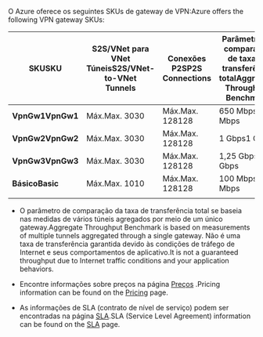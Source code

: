 <span data-ttu-id="2fd76-101">O Azure oferece os seguintes SKUs de gateway de VPN:</span><span class="sxs-lookup"><span data-stu-id="2fd76-101">Azure offers the following VPN gateway SKUs:</span></span>

|<span data-ttu-id="2fd76-102">**SKU**</span><span class="sxs-lookup"><span data-stu-id="2fd76-102">**SKU**</span></span>   | <span data-ttu-id="2fd76-103">**S2S/VNet para VNet<br>Túneis**</span><span class="sxs-lookup"><span data-stu-id="2fd76-103">**S2S/VNet-to-VNet<br>Tunnels**</span></span> | <span data-ttu-id="2fd76-104">**Conexões<br>P2S**</span><span class="sxs-lookup"><span data-stu-id="2fd76-104">**P2S<br>Connections**</span></span> | <span data-ttu-id="2fd76-105">**Parâmetro de comparação<br>de taxa de transferência total**</span><span class="sxs-lookup"><span data-stu-id="2fd76-105">**Aggregate<br>Throughput Benchmark**</span></span> |
|---       | ---                             | ---                    | ---                         |
|<span data-ttu-id="2fd76-106">**VpnGw1**</span><span class="sxs-lookup"><span data-stu-id="2fd76-106">**VpnGw1**</span></span>| <span data-ttu-id="2fd76-107">Máx.</span><span class="sxs-lookup"><span data-stu-id="2fd76-107">Max.</span></span> <span data-ttu-id="2fd76-108">30</span><span class="sxs-lookup"><span data-stu-id="2fd76-108">30</span></span>                         | <span data-ttu-id="2fd76-109">Máx.</span><span class="sxs-lookup"><span data-stu-id="2fd76-109">Max.</span></span> <span data-ttu-id="2fd76-110">128</span><span class="sxs-lookup"><span data-stu-id="2fd76-110">128</span></span>               | <span data-ttu-id="2fd76-111">650 Mbps</span><span class="sxs-lookup"><span data-stu-id="2fd76-111">650 Mbps</span></span>                    |
|<span data-ttu-id="2fd76-112">**VpnGw2**</span><span class="sxs-lookup"><span data-stu-id="2fd76-112">**VpnGw2**</span></span>| <span data-ttu-id="2fd76-113">Máx.</span><span class="sxs-lookup"><span data-stu-id="2fd76-113">Max.</span></span> <span data-ttu-id="2fd76-114">30</span><span class="sxs-lookup"><span data-stu-id="2fd76-114">30</span></span>                         | <span data-ttu-id="2fd76-115">Máx.</span><span class="sxs-lookup"><span data-stu-id="2fd76-115">Max.</span></span> <span data-ttu-id="2fd76-116">128</span><span class="sxs-lookup"><span data-stu-id="2fd76-116">128</span></span>               | <span data-ttu-id="2fd76-117">1 Gbps</span><span class="sxs-lookup"><span data-stu-id="2fd76-117">1 Gbps</span></span>                      |
|<span data-ttu-id="2fd76-118">**VpnGw3**</span><span class="sxs-lookup"><span data-stu-id="2fd76-118">**VpnGw3**</span></span>| <span data-ttu-id="2fd76-119">Máx.</span><span class="sxs-lookup"><span data-stu-id="2fd76-119">Max.</span></span> <span data-ttu-id="2fd76-120">30</span><span class="sxs-lookup"><span data-stu-id="2fd76-120">30</span></span>                         | <span data-ttu-id="2fd76-121">Máx.</span><span class="sxs-lookup"><span data-stu-id="2fd76-121">Max.</span></span> <span data-ttu-id="2fd76-122">128</span><span class="sxs-lookup"><span data-stu-id="2fd76-122">128</span></span>               | <span data-ttu-id="2fd76-123">1,25 Gbps</span><span class="sxs-lookup"><span data-stu-id="2fd76-123">1.25 Gbps</span></span>                   |
|<span data-ttu-id="2fd76-124">**Básico**</span><span class="sxs-lookup"><span data-stu-id="2fd76-124">**Basic**</span></span> | <span data-ttu-id="2fd76-125">Máx.</span><span class="sxs-lookup"><span data-stu-id="2fd76-125">Max.</span></span> <span data-ttu-id="2fd76-126">10</span><span class="sxs-lookup"><span data-stu-id="2fd76-126">10</span></span>                         | <span data-ttu-id="2fd76-127">Máx.</span><span class="sxs-lookup"><span data-stu-id="2fd76-127">Max.</span></span> <span data-ttu-id="2fd76-128">128</span><span class="sxs-lookup"><span data-stu-id="2fd76-128">128</span></span>               | <span data-ttu-id="2fd76-129">100 Mbps</span><span class="sxs-lookup"><span data-stu-id="2fd76-129">100 Mbps</span></span>                    | 
|          |                                 |                        |                             | 

- <span data-ttu-id="2fd76-130">O parâmetro de comparação da taxa de transferência total se baseia nas medidas de vários túneis agregados por meio de um único gateway.</span><span class="sxs-lookup"><span data-stu-id="2fd76-130">Aggregate Throughput Benchmark is based on measurements of multiple tunnels aggregated through a single gateway.</span></span> <span data-ttu-id="2fd76-131">Não é uma taxa de transferência garantida devido às condições de tráfego de Internet e seus comportamentos de aplicativo.</span><span class="sxs-lookup"><span data-stu-id="2fd76-131">It is not a guaranteed throughput due to Internet traffic conditions and your application behaviors.</span></span>

- <span data-ttu-id="2fd76-132">Encontre informações sobre preços na página [Preços](https://azure.microsoft.com/pricing/details/vpn-gateway) .</span><span class="sxs-lookup"><span data-stu-id="2fd76-132">Pricing information can be found on the [Pricing](https://azure.microsoft.com/pricing/details/vpn-gateway) page.</span></span>

- <span data-ttu-id="2fd76-133">As informações de SLA (contrato de nível de serviço) podem ser encontradas na página [SLA](https://azure.microsoft.com/support/legal/sla/vpn-gateway/).</span><span class="sxs-lookup"><span data-stu-id="2fd76-133">SLA (Service Level Agreement) information can be found on the [SLA](https://azure.microsoft.com/support/legal/sla/vpn-gateway/) page.</span></span>